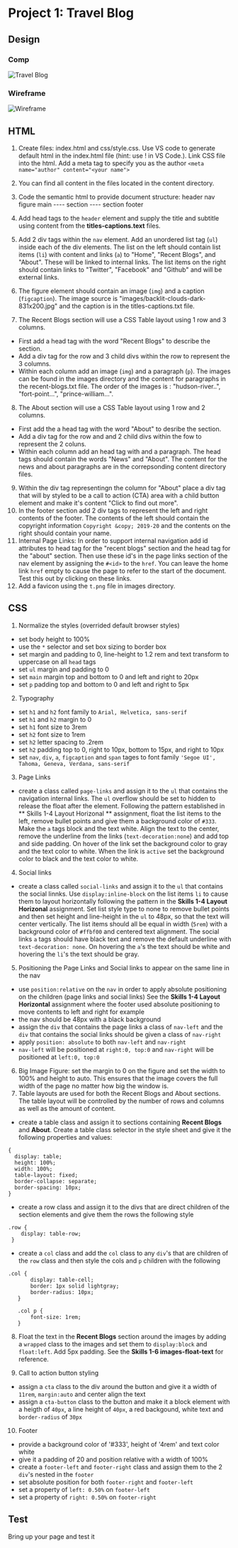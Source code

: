 # Project 1: Travel Blog  

## Design

### Comp

![Travel Blog](images/finished-project.png)

### Wireframe

![Wireframe](images/wireframe.png)

## HTML  
1. Create files: index.html and css/style.css.  Use VS code to generate default html in the index.html file (hint: use !<tab> in VS Code.).  Link CSS file into the html.  Add a meta tag to specify you as the author `<meta name="author" content="<your name">`

2. You can find all content in the files located in the content directory.  

3. Code the semantic html to provide document structure:
  header
  nav
  figure
  main
  ---- section
  ---- section
  footer

4. Add head tags to the `header` element and supply the title and subtitle using content from the **titles-captions.text** files.
5. Add 2 div tags within the `nav` element. Add an unordered list tag (`ul`) inside each of the div elements. The list on the left should contain list items (`li`) with content and links (`a`) to "Home", "Recent Blogs", and "About".  These will be linked to internal links. The list items on the right should contain links to "Twitter", "Facebook" and "Github" and will be external links.
6. The figure element should contain an image (`img`) and a caption (`figcaption`).  The image source is "images/backlit-clouds-dark-831x200.jpg" and the caption is in the titles-captions.txt file.  
7. The Recent Blogs section will use a CSS Table layout using 1 row and 3 columns. 
  - First add a head tag with the word "Recent Blogs" to describe the section. 
  - Add a div tag for the row and 3 child divs within the row to represent the 3 columns. 
  - Within each column add an image (`img`) and a paragraph (`p`).  The images can be found in the images directory and the content for paragraphs in the recent-blogs.txt file.  The order of the images is : "hudson-river..", "fort-point...", "prince-william...".
8. The About section will use a CSS Table layout using 1 row and 2 columns.
  - First add the a head tag with the word "About" to desribe the section.
  - Add a div tag for the row and and 2 child divs within the fow to represent the 2 coluns.  
  - Within each column add an head tag with and a paragraph.  The head tags should contain the words "News" and "About".  The content for the news and about paragraphs are in the correpsonding content directory files.
9. Within the div tag representingn the column for "About" place a div tag that will by styled to be a call to action (CTA) area with a child button element and make it's content "Click to find out more".
10. In the footer section add 2 div tags to represent the left and right contents of the footer. The contents of the left should contain the copyright information `Copyright &copy; 2019-20` and the contents on the right should contain your name.
11. Internal Page Links: In order to support internal navigation add id attributes to head tag for the "recent blogs" section and the head tag for the "about" section.  Then use these id's in the page links section of the nav element by assigning the `#<id>` to the `href`.  You can leave the home link `href` empty to cause the page to refer to the start of the document. Test this out by clicking on these links.
12. Add a favicon using the `t.png` file in images directory.

## CSS
1. Normalize the styles (overrided default browser styles)
  - set body height to 100%
  - use the `*` selector and set box sizing to border box
  - set margin and padding to 0, line-height to 1.2 rem and text transform to uppercase on all `head` tags
  - set `ul` margin and padding to 0
  - set `main` margin top and bottom to 0 and left and right to 20px
  - set `p` padding top and bottom to 0 and left and right to 5px
2. Typography
  - set `h1` and `h2` font family to `Arial, Helvetica, sans-serif`
  - set `h1` and `h2` margin to 0
  - set `h1` font size to 3rem
  - set `h2` font size to 1rem 
  - set `h2` letter spacing to .2rem
  - set `h2` padding top to 0, right to 10px, bottom to 15px, and right to 10px
  - set `nav`, `div`, `a`, `figcaption` and `span` tages to font family `'Segoe UI', Tahoma, Geneva, Verdana, sans-serif`
3. Page Links
  - create a class called `page-links` and assign it to the `ul` that contains the navigation internal links. The `ul` overflow should be set to hidden to release the float after the element. Following the pattern established in ** Skills 1-4 Layout Horizonal ** assignment, float the list items to the left, remove bullet points and give them a background color of `#333`. Make the `a` tags block and the text white. Align the text to the center, remove the underline from the links (`text-decoration:none`) and add top and side padding.  On hover of the link set the background color to gray and the text color to white. When the link is `active` set the background color to black and the text color to white.
4. Social links
  - create a class called `social-links` and assign it to the `ul` that contains the social linnks.  Use `display:inline-block` on the list items `li` to cause them to layout horizontally following the pattern in the **Skills 1-4 Layout Horizonal** assignment.  Set list style type to none to remove bullet points and then set height and line-height in the `ul` to 48px, so that the text will center vertically.  The list items should all be equal in width (`5rem`) with a background color of `#ffbf00` and centered text alignment.  The social links `a` tags should have black text and remove the default underline with `text-decoration: none`.  On hovering the `a`'s the text should be white and hovering the `li`'s the text should be gray.
5. Positioning the Page Links and Social links to appear on the same line in the nav
  - use `position:relative` on the `nav` in order to apply absolute positioning on the children (page links and social links) See the **Skills 1-4 Layout Horizontal** assignment where the footer used absolute positioning to move contents to left and right for example
  - the nav should be 48px with a black background
  - assign the `div` that contains the page links a class of `nav-left` and the `div` that contains the social links should be given a class of `nav-right`
  - apply `position: absolute` to both `nav-left` and `nav-right`
  - `nav-left` will be positioned at `right:0, top:0` and `nav-right` will be positioned at `left:0, top:0`
6. Big Image Figure: set the margin to 0 on the figure and set the width to 100% and height to auto. This ensures that the image covers the full width of the page no matter how big the window is.
7. Table layouts are used for both the Recent Blogs and About sections.  The table layout will be controlled by the number of rows and columns as well as the amount of content.
  - create a table class and assign it to sections containing **Recent Blogs** and **About**.  Create a table class selector in the style sheet and give it the following properties and values:

  ```
  {
    display: table;
    height: 100%;
    width: 100%;
    table-layout: fixed;
    border-collapse: separate;
    border-spacing: 10px;
  }
  ```

- create a row class and assign it to the divs that are direct children of the section elements and give them the rows the following style  

```
.row {
    display: table-row;
 }
```

- create a `col` class and add the `col` class to any `div`'s that are children of the `row` class and then style the cols and `p` children with the following
 
 ```
.col {
        display: table-cell;
        border: 1px solid lightgray;
        border-radius: 10px;
    }

    .col p {
        font-size: 1rem;
    }
 ```
8. Float the text in the **Recent Blogs** section around the images by adding a `wrapped` class to the images and set them to `display:block` and `float:left`.  Add 5px padding. See the **Skills 1-6 images-float-text** for reference.
  
9. Call to action button styling 
  - assign a `cta` class to the div around the button and give it a width of `11rem`, `margin:auto` and center align the text
  - assign a `cta-button` class to the button and make it a block element with a heigth of `40px`, a line height of `40px`, a red backgound, white text and `border-radius` of `30px`
10. Footer
  - provide a background color of '#333', height of '4rem' and text color white
  - give it a padding of 20 and position relative with a width of 100%
  - create a `footer-left` and `footer-right` class and assign them to the 2 `div`'s nested in the `footer`
  - set absolute position for both `footer-right` and `footer-left`
  - set a property of `left: 0.50%` on `footer-left`
  - set a property of `right: 0.50%` on `footer-right`

## Test 
Bring up your page and test it 
